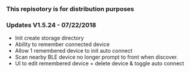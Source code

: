 ### This repisotory is for distribution purposes

### Updates V1.5.24 - 07/22/2018
- Init create storage directory
- Ability to remember connected device
- Allow 1 remembered device to init auto connect
- Scan nearby BLE device no longer prompt to front when discover.
- UI to edit remembered device = delete device & toggle auto connect
